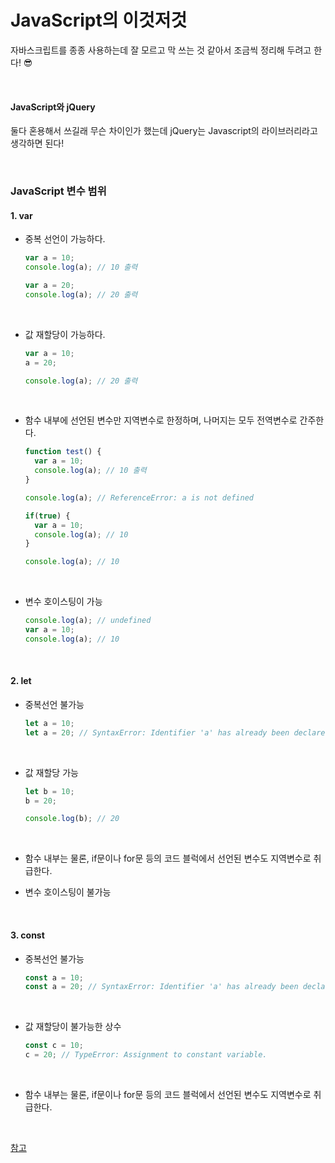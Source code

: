 # JavaScript의 이것저것

자바스크립트를 종종 사용하는데 잘 모르고 막 쓰는 것 같아서 조금씩 정리해 두려고 한다! 😎

<br>

#### JavaScript와 jQuery

둘다 혼용해서 쓰길래 무슨 차이인가 했는데 jQuery는 Javascript의 라이브러리라고 생각하면 된다!

<br>

### JavaScript 변수 범위

#### 1. var

+ 중복 선언이 가능하다.

  ```javascript
  var a = 10;
  console.log(a); // 10 출력
  
  var a = 20;
  console.log(a); // 20 출력
  ```

  <br>

+ 값 재할당이 가능하다.

  ```javascript
  var a = 10; 
  a = 20; 
  
  console.log(a); // 20 출력
  ```

  <br>

+ 함수 내부에 선언된 변수만 지역변수로 한정하며, 나머지는 모두 전역변수로 간주한다.

  ```javascript
  function test() {
  	var a = 10;
  	console.log(a); // 10 출력
  }
  
  console.log(a); // ReferenceError: a is not defined
  ```

  ```javascript
  if(true) { 
  	var a = 10; 
  	console.log(a); // 10 
  } 
  
  console.log(a); // 10
  ```
  
  <br>
  
+ 변수 호이스팅이 가능

  ```javascript
  console.log(a); // undefined 
  var a = 10; 
  console.log(a); // 10
  ```

  

<br>

#### 2. let

+ 중복선언 불가능

  ```javascript
  let a = 10; 
  let a = 20; // SyntaxError: Identifier 'a' has already been declared
  ```

  <br>

+ 값 재할당 가능

  ```javascript
  let b = 10; 
  b = 20; 
  
  console.log(b); // 20
  ```

  <br>

+ 함수 내부는 물론, if문이나 for문 등의 코드 블럭에서 선언된 변수도 지역변수로 취급한다.

+ 변수 호이스팅이 불가능

<br>

#### 3. const

+ 중복선언 불가능

  ```javascript
  const a = 10; 
  const a = 20; // SyntaxError: Identifier 'a' has already been declared
  ```

  <br>

+ 값 재할당이 불가능한 상수

  ```javascript
  const c = 10; 
  c = 20; // TypeError: Assignment to constant variable.
  ```

  <br>

+ 함수 내부는 물론, if문이나 for문 등의 코드 블럭에서 선언된 변수도 지역변수로 취급한다.

<br>

[참고](https://curryyou.tistory.com/192)

